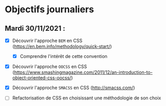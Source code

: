 # Objectifs journaliers

## Mardi 30/11/2021 :

  * [X] Découvrir l'approche `BEM` en CSS (https://en.bem.info/methodology/quick-start/)
    * [X] Comprendre l'intérêt de cette convention
  * [X] Découvrir l'approche `OOCSS` en CSS (https://www.smashingmagazine.com/2011/12/an-introduction-to-object-oriented-css-oocss/)
  * [X] Découvrir l'approche `SMACSS` en CSS (http://smacss.com/)
  * [ ] Refactorisation de CSS en choisissant une méthodologie de son choix
  